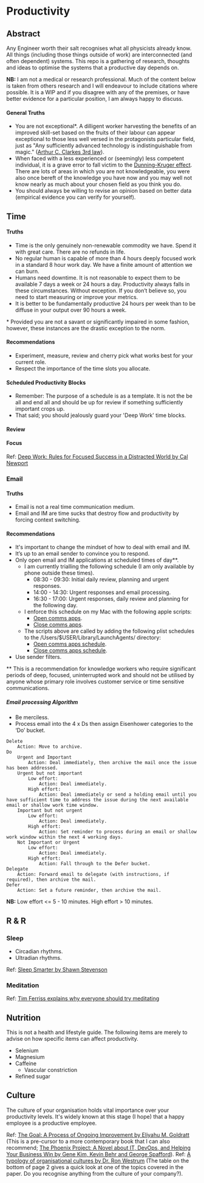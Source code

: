 # Productivity

## Abstract

Any Engineer worth their salt recognises what all physicists already know.  All things (including those things outside of work) are interconnected (and often dependent) systems.  This repo is a gathering of research, thoughts and ideas to optimise the systems that a productive day depends on.

**NB:** I am not a medical or research professional.  Much of the content below is taken from others research and I will endeavour to include citations where possible.  It is a WIP and if you disagree with any of the premises, or have better evidence for a particular position, I am always happy to discuss.

#### General Truths

* You are not exceptional*. A dilligent worker harvesting the benefits of an improved skill-set based on the fruits of their labour can appear exceptional to those less well versed in the protagonists particular field, just as "Any sufficiently advanced technology is indistinguishable from magic." ([Arthur C. Clarkes 3rd law](https://en.wikipedia.org/wiki/Clarke%27s_three_laws)).
* When faced with a less experienced or (seemingly) less competent individual, it is a grave error to fall victim to the [Dunning-Kruger effect](https://rationalwiki.org/wiki/Dunning-Kruger_effect).  There are lots of areas in which you are not knowledgeable, you were also once bereft of the knowledge you have now and you may well not know nearly as much about your chosen field as you think you do.
* You should always be willing to revise an opinion based on better data (empirical evidence you can verify for yourself).

## Time

#### Truths

* Time is the only genuinely non-renewable commodity we have.  Spend it with great care.  There are no refunds in life.
* No regular human is capable of more than 4 hours deeply focused work in a standard 8 hour work day. We have a finite amount of attention we can burn.
* Humans need downtime. It is not reasonable to expect them to be available 7 days a week or 24 hours a day. Productivity always falls in these circumstances. Without exception. If you don’t believe so, you need to start measuring or improve your metrics.
* It is better to be fundamentally productive 24 hours per week than to be diffuse in your output over 90 hours a week.

\* Provided you are not a savant or significantly impaired in some fashion, however, these instances are the drastic exception to the norm.

#### Recommendations

* Experiment, measure, review and cherry pick what works best for your current role.
* Respect the importance of the time slots you allocate.

#### Scheduled Productivity Blocks

* Remember: The purpose of a schedule is as a template.  It is not the be all and end all and should be up for review if something sufficiently important crops up.
* That said; you should jealously guard your 'Deep Work' time blocks.

#### Review

#### Focus

Ref: [Deep Work: Rules for Focused Success in a Distracted World by Cal Newport](https://www.amazon.com/Deep-Work-Focused-Success-Distracted/dp/1455586692)

### Email

#### Truths

* Email is not a real time communication medium.
* Email and IM are time sucks that destroy flow and productivity by forcing context switching.

#### Recommendations

* It's important to change the mindset of how to deal with email and IM.
* It’s up to an email sender to convince you to respond.
* Only open email and IM applications at scheduled times of day**.
    * I am currently trialling the following schedule (I am only available by phone outside these times).
        * 08:30 - 09:30: Initial daily review, planning and urgent responses.
        * 14:00 - 14:30: Urgent responses and email processing.
        * 16:30 - 17:00: Urgent responses, daily review and planning for the following day.
    * I enforce this schedule on my Mac with the following apple scripts:
        * [Open comms apps](https://github.com/Collisio-Adolebitque/Productivity/blob/master/mac_customisation/email_and_im_schedule/open_comms_apps.scpt).
        * [Close comms apps](https://github.com/Collisio-Adolebitque/Productivity/blob/master/mac_customisation/email_and_im_schedule/close_comms_apps.scpt).
    * The scripts above are called by adding the following plist schedules to the /Users/$USER/Library/LaunchAgents/ directory:
        * [Open comms apps schedule](https://github.com/Collisio-Adolebitque/Productivity/blob/master/mac_customisation/email_and_im_schedule/com.comms.open.apps.plist).
        * [Close comms apps schedule](https://github.com/Collisio-Adolebitque/Productivity/blob/master/mac_customisation/email_and_im_schedule/com.comms.close.apps.plist).
* Use sender filters.

\** This is a recommendation for knowledge workers who require significant periods of deep, focused, uninterrupted work and should not be utilised by anyone whose primary role involves customer service or time sensitive communications.

##### Email processing Algorithm

* Be merciless.
* Process email into the 4 x Ds then assign Eisenhower categories to the ‘Do’ bucket.

```
Delete
	Action: Move to archive.
Do
	Urgent and Important
	    Action: Deal immediately, then archive the mail once the issue has been addressed.
	Urgent but not important
	    Low effort:
	        Action: Deal immediately.
	    High effort: 
	        Action: Deal immediately or send a holding email until you have sufficient time to address the issue during the next available email or shallow work time window.
	Important but not urgent
	    Low effort:
	        Action: Deal immediately.
	    High effort:
	        Action: Set reminder to process during an email or shallow work window within the next 4 working days.
	Not Important or Urgent
	    Low effort:
	        Action: Deal immediately.
	    High effort: 
	        Action: Fall through to the Defer bucket.
Delegate
	Action: Forward email to delegate (with instructions, if required), then archive the mail.
Defer
	Action: Set a future reminder, then archive the mail.

```

**NB:** Low effort <= 5 - 10 minutes.
        High effort > 10 minutes.

## R & R

### Sleep

* Circadian rhythms.
* Ultradian rhythms.

Ref: [Sleep Smarter by Shawn Stevenson](https://www.amazon.com/Sleep-Smarter-Essential-Strategies-Success/dp/1536618314)

### Meditation

Ref: [Tim Ferriss explains why everyone should try meditating](http://uk.businessinsider.com/tim-ferriss-meditation-strategy-tips-well-being-2017-11?r=US&IR=T)

## Nutrition

This is not a health and lifestyle guide.  The following items are merely to advise on how specific items can affect productivity.

* Selenium
* Magnesium
* Caffeine
    * Vascular constriction
* Refined sugar

## Culture

The culture of your organisation holds vital importance over your productivity levels.  It's widely known at this stage (I hope) that a happy employee is a productive employee. 

Ref: [The Goal: A Process of Ongoing Improvement by Eliyahu M. Goldratt](https://www.amazon.com/Goal-Process-Ongoing-Improvement/dp/0884271951) (This is a pre-cursor to a more contemporary book that I can also recommend; [The Phoenix Project: A Novel about IT, DevOps, and Helping Your Business Win by Gene Kim, Kevin Behr and George Spafford](https://www.amazon.com/Phoenix-Project-DevOps-Helping-Business/dp/0988262592)).
Ref: [A typology of organisational cultures by Dr. Ron Westrum](https://www.ncbi.nlm.nih.gov/pmc/articles/PMC1765804/pdf/v013p0ii22.pdf) (The table on the bottom of page 2 gives a quick look at one of the topics covered in the paper.  Do you recognise anything from the culture of your company?).